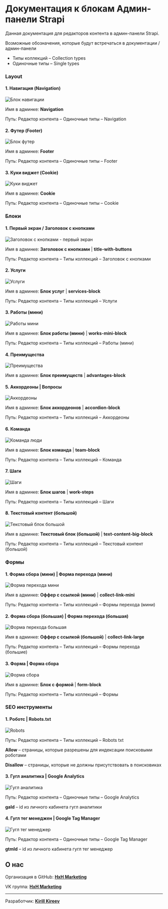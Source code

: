 # Документация к блокам Админ-панели Strapi

Данная документация для редакторов контента в админ-панели Strapi.

Возможные обозначения, которые будут встречаться в документации / админ-панели

- Типы коллекций – Collection types
- Одиночные типы – Single types

### Layout

#### 1. Навигация (Navigation)

![Блок навигации](https://admin.hxh.agency/uploads/Navigacziya_e1ef877f37.png)

Имя в админке: **Navigation**

Путь: Редактор контента – Одиночные типы – Navigation

#### 2. Футер (Footer)

![Блок футер](https://admin.hxh.agency/uploads/Futer_1274edde8a.png)

Имя в админке: **Footer**

Путь: Редактор контента – Одиночные типы – Footer

#### 3. Куки виджет (Cookie)

![Куки виджет](https://admin.hxh.agency/uploads/Kuki_250afead2a.png)

Имя в админке: **Cookie**

Путь: Редактор контента – Одиночные типы – Cookie

### Блоки

#### 1. Первый экран / Заголовок с кнопками

![Заголовок с кнопками - первый экран](https://admin.hxh.agency/uploads/Zagolovok_s_knopkami_81b93bac8f.png)

Имя в админке: **Заголовок с кнопками** | **title-with-buttons**

Путь: Редактор контента – Типы коллекций – Заголовок с кнопками

#### 2. Услуги

![Услуги](https://admin.hxh.agency/uploads/Uslugi_8655540be4.png)

Имя в админке: **Блок услуг** | **services-block**

Путь: Редактор контента – Типы коллекций – Услуги

#### 3. Работы (мини)

![Работы мини](https://admin.hxh.agency/uploads/Raboty_ce4b93bb3e.png)

Имя в админке: **Блок работы (мини)** | **works-mini-block**

Путь: Редактор контента – Типы коллекций – Работы (мини)

#### 4. Преимущества

![Преимущества](https://admin.hxh.agency/uploads/Preimushhestva_a07370dc10.png)

Имя в админке: **Блок преимуществ** | **advantages-block**

#### 5. Аккордеоны | Вопросы

![Аккордеоны](https://admin.hxh.agency/uploads/Akkordeony_d8f32faaf6.png)

Имя в админке: **Блок аккордеонов** | **accordion-block**

Путь: Редактор контента – Типы коллекций – Аккордеоны

#### 6. Команда

![Команда люди](https://admin.hxh.agency/uploads/Komanda_bd87fe75e3.png)

Имя в админке: **Блок команда** | **team-block**

Путь: Редактор контента – Типы коллекций – Команда

#### 7. Шаги

![Шаги](https://admin.hxh.agency/uploads/Shagi_77533cd91a.png)

Имя в админке: **Блок шагов** | **work-steps**

Путь: Редактор контента – Типы коллекций – Шаги

#### 8. Текстовый контент (большой)

![Текстовый блок большой](https://admin.hxh.agency/uploads/Tekstovyj_kontent_90b629b8c4.png)

Имя в админке: **Текстовый блок (большой)** | **text-content-big-block**

Путь: Редактор контента – Типы коллекций – Текстовый контент (большой)

### Формы

#### 1. Форма сбора (мини) | Форма перехода (мини)

![Форма перехода мини](https://admin.hxh.agency/uploads/Forma_ssylka_fc896f91a7.png)

Имя в админке: **Оффер с ссылкой (мини)** | **collect-link-mini**

Путь: Редактор контента – Типы коллекций – Формы перехода (мини)

#### 2. Форма сбора (большая) | Форма перехода (большая)

![Форма перехода большая](https://admin.hxh.agency/uploads/Forma_ssylka_2_1f41d11e78.png)

Имя в админке: **Оффер с ссылкой (большой)** | **collect-link-large**

Путь: Редактор контента – Типы коллекций – Формы перехода (большие)

#### 3. Форма | Форма сбора

![Форма сбора](https://admin.hxh.agency/uploads/Forma_sbora_1_5d9036713a.png)

Имя в админке: **Блок с формой** | **form-block**

Путь: Редактор контента – Типы коллекций – Формы

### SEO инструменты

#### 1. Роботс | Robots.txt

![Robots](https://admin.hxh.agency/uploads/Robots_0e28402966.png)

Путь: Редактор контента – Типы коллекций – Robots txt

**Allow** – страницы, которые разрешены для индексации поисковыми роботами

**Disallow** – страницы, которые не должны присутствовать в поисковиках

#### 3. Гугл аналитика | Google Analytics

![Гугл аналитика](https://admin.hxh.agency/uploads/google_analytics_4c88ab8bfb.png)

Путь: Редактор контента – Одиночные типы – Google Analytics

**gaId** – id из личного кабинета гугл аналитики

#### 4. Гугл тег менеджен | Google Tag Manager

![Гугл тег менеджер](https://admin.hxh.agency/uploads/google_tag_f0c9c52615.png)

Путь: Редактор контента – Одиночные типы – Google Tag Manager

**gtmId** – id из личного кабинета гугл тег менеджер

## О нас

Организация в GitHub: **[HxH Marketing](https://github.com/hxh-core)**

VK группа: **[HxH Marketing](https://vk.com/hxh_marketing)**

---

Разработчик: **[Kirill Kireev](https://t.me/ker4ik13)**
